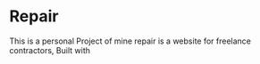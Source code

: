 # Repair
This is a personal Project of mine
repair is a website for freelance contractors, Built with
